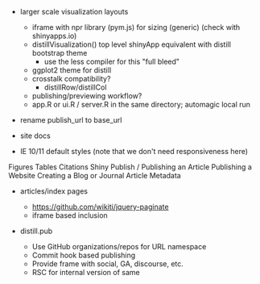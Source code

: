 
- larger scale visualization layouts
    - iframe with npr library (pym.js) for sizing (generic) (check with shinyapps.io)
    - distillVisualization() top level shinyApp equivalent with distill bootstrap theme 
       - use the less compiler for this
    "full bleed"
    - ggplot2 theme for distill
    - crosstalk compatibility?
        - distillRow/distillCol
    - publishing/previewing workflow?
    - app.R or ui.R / server.R in the same directory; automagic local run

- rename publish_url to base_url

- site docs

- IE 10/11 default styles (note that we don't need responsiveness here)

Figures Tables Citations Shiny Publish \/  <ghicon>
                                Publishing an Article
                                Publishing a Website
                                Creating a Blog or Journal
                                Article Metadata 
                                
- articles/index pages
    - https://github.com/wikiti/jquery-paginate
    - iframe based inclusion



- distill.pub
    - Use GitHub organizations/repos for URL namespace
    - Commit hook based publishing
    - Provide frame with social, GA, discourse, etc.
    - RSC for internal version of same
    
    
    

